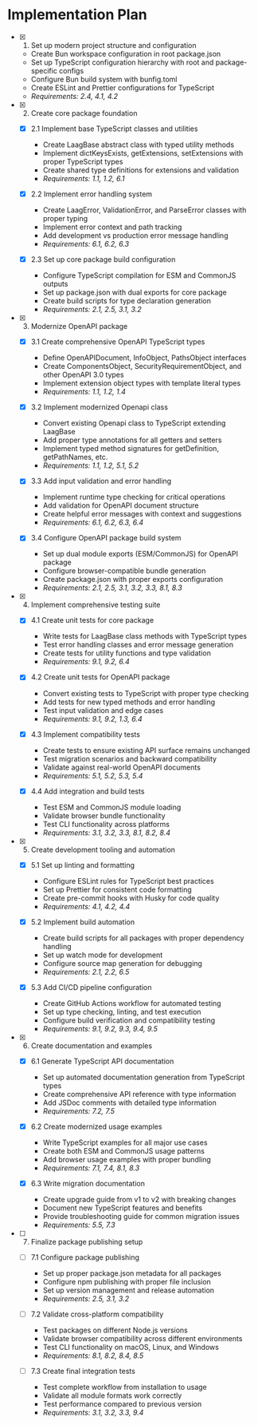 # Implementation Plan

- [x] 1. Set up modern project structure and configuration
  - Create Bun workspace configuration in root package.json
  - Set up TypeScript configuration hierarchy with root and package-specific configs
  - Configure Bun build system with bunfig.toml
  - Create ESLint and Prettier configurations for TypeScript
  - _Requirements: 2.4, 4.1, 4.2_

- [x] 2. Create core package foundation
  - [x] 2.1 Implement base TypeScript classes and utilities
    - Create LaagBase abstract class with typed utility methods
    - Implement dictKeysExists, getExtensions, setExtensions with proper TypeScript types
    - Create shared type definitions for extensions and validation
    - _Requirements: 1.1, 1.2, 6.1_

  - [x] 2.2 Implement error handling system
    - Create LaagError, ValidationError, and ParseError classes with proper typing
    - Implement error context and path tracking
    - Add development vs production error message handling
    - _Requirements: 6.1, 6.2, 6.3_

  - [x] 2.3 Set up core package build configuration
    - Configure TypeScript compilation for ESM and CommonJS outputs
    - Set up package.json with dual exports for core package
    - Create build scripts for type declaration generation
    - _Requirements: 2.1, 2.5, 3.1, 3.2_

- [x] 3. Modernize OpenAPI package
  - [x] 3.1 Create comprehensive OpenAPI TypeScript types
    - Define OpenAPIDocument, InfoObject, PathsObject interfaces
    - Create ComponentsObject, SecurityRequirementObject, and other OpenAPI 3.0 types
    - Implement extension object types with template literal types
    - _Requirements: 1.1, 1.2, 1.4_

  - [x] 3.2 Implement modernized Openapi class
    - Convert existing Openapi class to TypeScript extending LaagBase
    - Add proper type annotations for all getters and setters
    - Implement typed method signatures for getDefinition, getPathNames, etc.
    - _Requirements: 1.1, 1.2, 5.1, 5.2_

  - [x] 3.3 Add input validation and error handling
    - Implement runtime type checking for critical operations
    - Add validation for OpenAPI document structure
    - Create helpful error messages with context and suggestions
    - _Requirements: 6.1, 6.2, 6.3, 6.4_

  - [x] 3.4 Configure OpenAPI package build system
    - Set up dual module exports (ESM/CommonJS) for OpenAPI package
    - Configure browser-compatible bundle generation
    - Create package.json with proper exports configuration
    - _Requirements: 2.1, 2.5, 3.1, 3.2, 3.3, 8.1, 8.3_

- [x] 4. Implement comprehensive testing suite
  - [x] 4.1 Create unit tests for core package
    - Write tests for LaagBase class methods with TypeScript types
    - Test error handling classes and error message generation
    - Create tests for utility functions and type validation
    - _Requirements: 9.1, 9.2, 6.4_

  - [x] 4.2 Create unit tests for OpenAPI package
    - Convert existing tests to TypeScript with proper type checking
    - Add tests for new typed methods and error handling
    - Test input validation and edge cases
    - _Requirements: 9.1, 9.2, 1.3, 6.4_

  - [x] 4.3 Implement compatibility tests
    - Create tests to ensure existing API surface remains unchanged
    - Test migration scenarios and backward compatibility
    - Validate against real-world OpenAPI documents
    - _Requirements: 5.1, 5.2, 5.3, 5.4_

  - [x] 4.4 Add integration and build tests
    - Test ESM and CommonJS module loading
    - Validate browser bundle functionality
    - Test CLI functionality across platforms
    - _Requirements: 3.1, 3.2, 3.3, 8.1, 8.2, 8.4_

- [x] 5. Create development tooling and automation
  - [x] 5.1 Set up linting and formatting
    - Configure ESLint rules for TypeScript best practices
    - Set up Prettier for consistent code formatting
    - Create pre-commit hooks with Husky for code quality
    - _Requirements: 4.1, 4.2, 4.4_

  - [x] 5.2 Implement build automation
    - Create build scripts for all packages with proper dependency handling
    - Set up watch mode for development
    - Configure source map generation for debugging
    - _Requirements: 2.1, 2.2, 6.5_

  - [x] 5.3 Add CI/CD pipeline configuration
    - Create GitHub Actions workflow for automated testing
    - Set up type checking, linting, and test execution
    - Configure build verification and compatibility testing
    - _Requirements: 9.1, 9.2, 9.3, 9.4, 9.5_

- [x] 6. Create documentation and examples
  - [x] 6.1 Generate TypeScript API documentation
    - Set up automated documentation generation from TypeScript types
    - Create comprehensive API reference with type information
    - Add JSDoc comments with detailed type information
    - _Requirements: 7.2, 7.5_

  - [x] 6.2 Create modernized usage examples
    - Write TypeScript examples for all major use cases
    - Create both ESM and CommonJS usage patterns
    - Add browser usage examples with proper bundling
    - _Requirements: 7.1, 7.4, 8.1, 8.3_

  - [x] 6.3 Write migration documentation
    - Create upgrade guide from v1 to v2 with breaking changes
    - Document new TypeScript features and benefits
    - Provide troubleshooting guide for common migration issues
    - _Requirements: 5.5, 7.3_

- [ ] 7. Finalize package publishing setup
  - [ ] 7.1 Configure package publishing
    - Set up proper package.json metadata for all packages
    - Configure npm publishing with proper file inclusion
    - Set up version management and release automation
    - _Requirements: 2.5, 3.1, 3.2_

  - [ ] 7.2 Validate cross-platform compatibility
    - Test packages on different Node.js versions
    - Validate browser compatibility across different environments
    - Test CLI functionality on macOS, Linux, and Windows
    - _Requirements: 8.1, 8.2, 8.4, 8.5_

  - [ ] 7.3 Create final integration tests
    - Test complete workflow from installation to usage
    - Validate all module formats work correctly
    - Test performance compared to previous version
    - _Requirements: 3.1, 3.2, 3.3, 9.4_